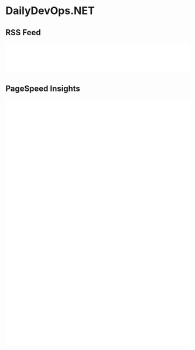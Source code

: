 # DailyDevOps.NET

## RSS Feed
<div align="center"><img src="metrics.dailydevops.rss.svg" alt="Daily DevOps & .NET - English Feed" title="Daily DevOps & .NET - English Feed" /></div>

## PageSpeed Insights
<div align="center"><img src="metrics.dailydevops.pagespeed.svg" alt="PageSpeed Insights" title="PageSpeed Insights" /></div>
